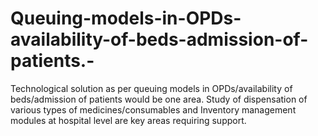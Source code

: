 # Queuing-models-in-OPDs-availability-of-beds-admission-of-patients.-
Technological solution as per queuing models in OPDs/availability of beds/admission of patients would be one area. Study of dispensation of various types of medicines/consumables and Inventory management modules at hospital level are key areas requiring support.
